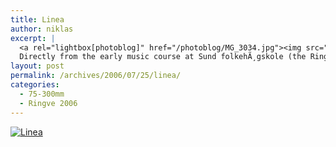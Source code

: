 ```yaml
---
title: Linea
author: niklas
excerpt: |
  <a rel="lightbox[photoblog]" href="/photoblog/MG_3034.jpg"><img src="/photoblog/MG_3034.thumb.jpg" alt="Linea" title="Linea"/></a><br/></a>
  Directly from the early music course at Sund folkehÃ¸gskole (the Ringve course 2006), here is the first in the series of pictures.
layout: post
permalink: /archives/2006/07/25/linea/
categories:
  - 75-300mm
  - Ringve 2006
---
```

<a rel="lightbox[photoblog]" href="/photoblog/MG_3034.jpg"><img alt="Linea" title="Linea" src="/photoblog/MG_3034.sized.jpg" /></a>
